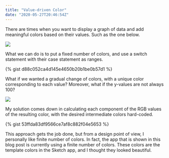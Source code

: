 ```yaml
---
title: "Value-driven Color"
date: "2020-05-27T20:46:54Z"
---
```


There are times when you want to display a graph of data and add meaningful colors based on their values. Such as the one below.

![](https://res.cloudinary.com/solid-apps-inc/image/upload/v1650776647/SolidAppsAsset/2017/simulator-screen-shot-iphone-11-pro-max-2020-05-27-at-16.23.39_oby3r9.png)

What we can do is to put a fixed number of colors, and use a switch statement with their case statement as ranges.

{% gist d88c052ca4d145e4650b20b1be0b57d1 %}

What if we wanted a gradual change of colors, with a unique color corresponding to each value? Moreover, what if the y-values are not always 100?

![](https://res.cloudinary.com/solid-apps-inc/image/upload/v1650776677/SolidAppsAsset/2017/simulator-screen-shot-iphone-11-pro-max-2020-05-27-at-16.36.41_eip8jf.png)

My solution comes down in calculating each component of the RGB values of the resulting color, with the desired intermediate colors hard-coded.

{% gist 53ffda83df9566ce7af8c882f04e5653 %}

This approach gets the job done, but from a design point of view, I personally like finite number of colors. In fact, the app that is shown in this blog post is currently using a finite number of colors. These colors are the template colors in the Sketch app, and I thought they looked beautiful.
